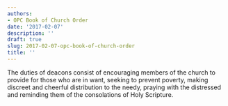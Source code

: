 ```yaml
---
authors:
- OPC Book of Church Order
date: '2017-02-07'
description: ''
draft: true
slug: 2017-02-07-opc-book-of-church-order
title: ''
---
```

The duties of deacons consist of encouraging members of the church to provide for those who are in want, seeking to prevent poverty, making discreet and cheerful distribution to the needy, praying with the distressed and reminding them of the consolations of Holy Scripture.



